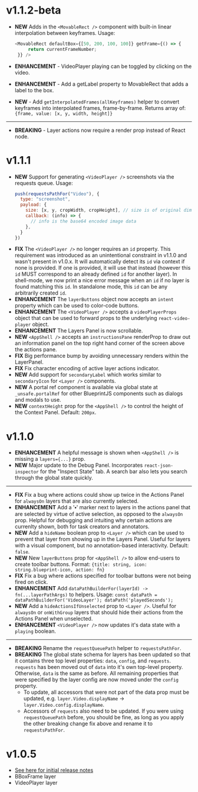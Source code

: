 # v1.1.2-beta
- **NEW** Adds in the `<MovableRect />` component with built-in linear interpolation between keyframes. Usage:
   ```js
   <MovableRect defaultBox={[50, 200, 100, 100]} getFrame={() => {
        return currentFrameNumber;
    }} />
    ```
- **ENHANCEMENT** - VideoPlayer playing can be toggled by clicking on the video.
- **ENHANCEMENT** - Add a getLabel property to MovableRect that adds a label to the box.

- **NEW** - Add `getInterpolatedFrames(allKeyframes)` helper to convert keyframes into interpolated frames, frame-by-frame. Returns array of: `{frame, value: [x, y, width, height]}`

---

- **BREAKING** - Layer actions now require a render prop instead of React node.

# v1.1.1
- **NEW** Support for generating `<VideoPlayer />` screenshots via the requests queue. Usage:
  ```js
  push(requestsPathFor("Video"), {
    type: "screenshot",
    payload: {
      size: [x, y, cropWidth, cropHeight], // size is of original dimensions before videoScale is applied
      callback: (info) => {
        // info is the base64 encoded image data
      },
    }   
  })
  ```
- **FIX** The `<VideoPlayer />` no longer requires an `id` property. This requirement was introduced as an unintentional constraint in v1.1.0 and wasn't present in v1.0.x. It will automatically detect its `id` via context if none is provided. If one is provided, it will use that instead (however this `id` MUST correspond to an already defined `id` for another layer). In shell-mode, we now print a nice error message when an `id` if no layer is found matching this `id`. In standalone mode, this `id` can be any arbitrarily created `id`.
- **ENHANCEMENT** The `layerButtons` object now accepts an `intent` property which can be used to color-code buttons.
- **ENHANCEMENT** The `<VideoPlayer />` accepts a `videoPlayerProps` object that can be used to forward props to the underlying `react-video-player` object.
- **ENHANCEMENT** The Layers Panel is now scrollable.
- **NEW** `<AppShell />` accepts an `instructionsPane` renderProp to draw out an information panel on the top right hand corner of the screen above the actions pane.
- **FIX** Big performance bump by avoiding unnecessary renders within the LayerPanel.
- **FIX** Fix character encoding of active layer actions indicator.
- **NEW** Add support for `secondaryLabel` which works similar to `secondaryIcon` for `<Layer />` components.
- **NEW** A portal ref component is available via global state at `_unsafe.portalRef` for other BlueprintJS components such as dialogs and modals to use.
- **NEW** `contextHeight` prop for the `<AppShell />` to control the height of the Context Panel. Default: `200px`.

# v1.1.0
- **ENHANCEMENT** A helpful message is shown when `<AppShell />` is missing a `layers={...}` prop.
- **NEW** Major update to the Debug Panel. Incorporates `react-json-inspector` for the "Inspect State" tab. A search bar also lets you search through the global state quickly.

---

- **FIX** Fix a bug where actions could show up twice in the Actions Panel for `alwaysOn` layers that are also currently selected.
- **ENHANCEMENT** Add a '⬩' marker next to layers in the actions panel that are selected by virtue of active selection, as opposed to the `alwaysOn` prop. Helpful for debugging and intuiting why certain actions are currenlty shown, both for task creators and annotators.
- **NEW** Add a `hideName` boolean prop to `<Layer />` which can be used to prevent that layer from showing up in the Layers Panel. Useful for layers with a visual component, but no annotation-based interactivity. Default: `false`.
- **NEW** New `layerButtons` prop for `<AppShell />` to allow end-users to create toolbar buttons. Format: `{title: string, icon: string.blueprint-icon, action: fn}`
- **FIX** Fix a bug where actions specified for toolbar buttons were not being fired on click.
- **ENHANCEMENT** Add `dataPathBuilderFor(layerId) -> fn(...layerPathArgs)` to helpers. Usage: `const dataPath = dataPathBuilderFor('VideoLayer'); dataPath('playedSeconds');`
- **NEW** Add a `hideActionsIfUnselected` prop to `<Layer />`. Useful for `alwaysOn` or `onWithGroup` layers that should hide their actions from the Actions Panel when unselected.
- **ENHANCEMENT** `<VideoPlayer />` now updates it's data state with a `playing` boolean.

---

- **BREAKING** Rename the `requestQueuePath` helper to `requestsPathFor`.
- **BREAKING** The global state schema for layers has been updated so that it contains three top level properties: `data`, `config`, and `requests`. `requests` has been moved out of `data` into it's own top-level property. Otherwise, `data` is the same as before. All remaining properties that were specified by the layer config are now moved under the `config` property.
    - To update, all accessors that were not part of the data prop must be updated, e.g. `layer.Video.displayName` -> `layer.Video.config.displayName`.
    - Accessors of `requests` also need to be updated. If you were using `requestQueuePath` before, you should be fine, as long as you apply the other breaking change fix above and rename it to `requestsPathFor`.

# v1.0.5
- [See here for initial release notes](https://github.com/facebookresearch/Mephisto/pull/427)
- BBoxFrame layer
- VideoPlayer layer
